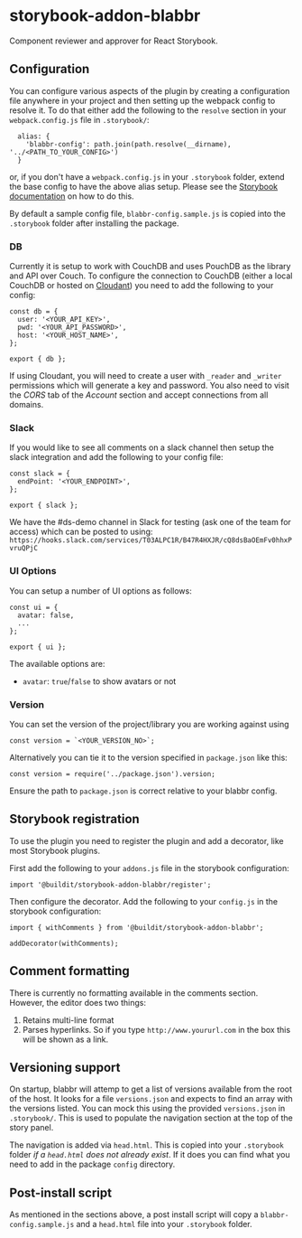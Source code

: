 # storybook-addon-blabbr

Component reviewer and approver for React Storybook.

## Configuration

You can configure various aspects of the plugin by creating a configuration file anywhere in your project and then setting up the webpack config to resolve it. To do that either add the following to the `resolve` section in your `webpack.config.js` file in `.storybook/`:

```
  alias: {
    'blabbr-config': path.join(path.resolve(__dirname), '../<PATH_TO_YOUR_CONFIG>')
  }
```

or, if you don't have a `webpack.config.js` in your `.storybook` folder, extend the base config to have the above alias setup. Please see the
[Storybook documentation](https://getstorybook.io/docs/react-storybook/configurations/custom-webpack-config#full-control-mode) on how to do this.

By default a sample config file, `blabbr-config.sample.js` is copied into the `.storybook` folder after installing the package.

### DB

Currently it is setup to work with CouchDB and uses PouchDB as the library and API over Couch. To configure the connection to CouchDB (either a local CouchDB or hosted on [Cloudant](https://cloudant.com/)) you need to add the following to your config:

```
const db = {
  user: '<YOUR_API_KEY>',
  pwd: '<YOUR_API_PASSWORD>',
  host: '<YOUR_HOST_NAME>',
};

export { db };
```

If using Cloudant, you will need to create a user with `_reader` and `_writer` permissions which will generate a key and password. You also need to visit the _CORS_ tab of the _Account_ section and accept connections from all domains.

### Slack

If you would like to see all comments on a slack channel then setup the slack integration and add the following to your config file:

```
const slack = {
  endPoint: '<YOUR_ENDPOINT>',
};

export { slack };
```

We have the #ds-demo channel in Slack for testing (ask one of the team for access) which can be posted to using: `https://hooks.slack.com/services/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`

### UI Options

You can setup a number of UI options as follows:

```
const ui = {
  avatar: false,
  ...
};

export { ui };
```

The available options are:
- `avatar`: `true`/`false` to show avatars or not

### Version

You can set the version of the project/library you are working against using

```
const version = `<YOUR_VERSION_NO>`;
```

Alternatively you can tie it to the version specified in `package.json` like this:

```
const version = require('../package.json').version;
```

Ensure the path to `package.json` is correct relative to your blabbr config.

## Storybook registration

To use the plugin you need to register the plugin and add a decorator, like most Storybook plugins.

First add the following to your `addons.js` file in the storybook configuration:

`import '@buildit/storybook-addon-blabbr/register';`

Then configure the decorator. Add the following to your `config.js` in the storybook configuration:

```
import { withComments } from '@buildit/storybook-addon-blabbr';

addDecorator(withComments);
```

## Comment formatting

There is currently no formatting available in the comments section. However, the editor does two things:

1. Retains multi-line format
2. Parses hyperlinks. So if you type `http://www.yoururl.com` in the box this will be shown as a link.

## Versioning support

On startup, blabbr will attemp to get a list of versions available from the root of the host. It looks for
a file `versions.json` and expects to find an array with the versions listed. You can mock this using the provided
`versions.json` in `.storybook/`. This is used to populate the navigation section at the top of the story panel.

The navigation is added via `head.html`. This is copied into your `.storybook` folder *if a `head.html` does not already exist*. If it does you can find what you need to add in the package `config` directory.

## Post-install script

As mentioned in the sections above, a post install script will copy a `blabbr-config.sample.js` and a `head.html` file into your `.storybook` folder.
